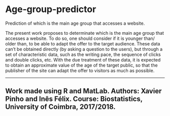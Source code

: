 # Age-group-predictor
Prediction of which is the main age group that accesses a website.

The present work proposes to determinate which is the main age group that accesses a
website. To do so, one should consider if it is younger than/ older than, to be able to
adapt the offer to the target audience. These data can’t be obtained directly (by asking a
question to the users), but through a set of characteristic data, such as the writing pace,
the sequence of clicks and double clicks, etc. With the due treatment of these data, it is
expected to obtain an approximate value of the age of the target public, so that the
publisher of the site can adapt the offer to visitors as much as possible.


--------------------------------------------------------------------------------------------------------------------------------
Work made using R and MatLab.
Authors: Xavier Pinho and Inês Félix.
Course: Biostatistics, University of Coimbra, 2017/2018.
--------------------------------------------------------------------------------------------------------------------------------
